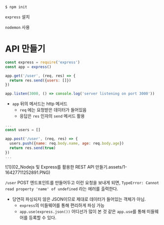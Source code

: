 `$ npm init`

`express` 설치

`nodemon` 사용



# API 만들기

```js
const express = require('express')
const app = express()

app.get('/user', (req, res) => {
  return res.send({users: []})
})

app.listen(3000, () => console.log('server listening on port 3000'))
```

- `app` 뒤의 메서드는 http 메서드
  - `req` 에는 요청받은 데이터가 들어있음
  - 응답은 `res` 인자의 `send` 메서드 활용



```js
...
const users = []

app.post('/user', (req, res) => {
  users.push({name: req.body.name, age: req.body.age})
  return res.send(true)
})
...
```

![1](02_Nodejs 및 Express를 활용한 REST API 만들기.assets/1-16427711252891.PNG)

`/user` POST 엔드포인트를 만들어두고 이런 요청을 보내게 되면, `TypeError: Cannot read property 'name' of undefined` 라는 에러를 출력한다.

- 당연히 파싱되지 않은 JSON이므로 제대로 데이터가 들어있는 객체가 아님. 
  - `express`의 미들웨어를 통해 편리하게 파싱 가능
  - `app.use(express.json())` 어디선가 많이 본 것 같은 `app.use`를 통해 미들웨어를 등록할 수 있다.